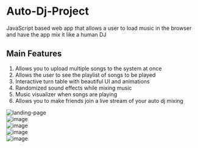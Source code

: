 # Auto-Dj-Project
JavaScript based web app that allows a user to load music in the browser and have the app mix it like a human DJ

## Main Features
1. Allows you to upload multiple songs to the system at once</br>
2. Allows the user to see the playlist of songs to be played</br>
3. Interactive turn table with beautiful UI and animations</br>
4. Randomized sound effects while mixing music</br>
5. Music visualizer when songs are playing</br>
6. Allows you to make friends join a live stream of your auto dj mixing

![landing-page](https://user-images.githubusercontent.com/35618554/118428299-c4512780-b694-11eb-9ca1-fe46a94908a9.JPG)</br>
![image](https://user-images.githubusercontent.com/35618554/119297905-82d6f400-bc21-11eb-8696-6c0ac40dcac4.png)</br>
![image](https://user-images.githubusercontent.com/35618554/119709594-00b61d80-be23-11eb-9d8a-2887e1dbfdb8.png)</br>
![image](https://user-images.githubusercontent.com/35618554/119709347-b896fb00-be22-11eb-9d63-eadc0c40acc8.png)</br>
![image](https://user-images.githubusercontent.com/35618554/119709483-df553180-be22-11eb-9d86-3ad25372d251.png)</br>

